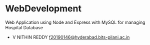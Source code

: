 # WebDevelopment
Web Application using Node and Express with MySQL for managing Hospital Database
- V NITHIN REDDY
  f20190146@hyderabad.bits-pilani.ac.in
